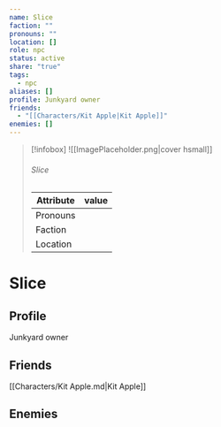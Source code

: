 ```yaml
---
name: Slice
faction: ""
pronouns: ""
location: []
role: npc
status: active
share: "true"
tags:
  - npc
aliases: []
profile: Junkyard owner
friends:
  - "[[Characters/Kit Apple|Kit Apple]]"
enemies: []
---
```



> [!infobox]
> ![[ImagePlaceholder.png|cover hsmall]]
> ###### Slice
> Attribute |  value |
> ---|---|
> Pronouns | 
> Faction | 
> Location |  |


# Slice
## Profile
Junkyard owner

## Friends
[[Characters/Kit Apple.md|Kit Apple]]

## Enemies



